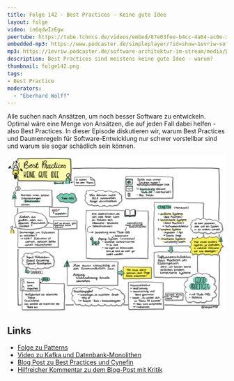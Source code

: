 ```yaml
---
title: Folge 142 - Best Practices - Keine gute Idee
layout: folge
video: in6qdwIzEgw
peertube: https://tube.tchncs.de/videos/embed/87e03fee-b4cc-4a64-ac0e-37bfe6e581f6
embedded-mp3: https://www.podcaster.de/simpleplayer/?id=show~1evriw~software-architektur-im-stream~pod-9b1695b56a7132092f25f6358c&v=1668171886
mp3: https://1evriw.podcaster.de/software-architektur-im-stream/media/Best_Practices_Keine_gute_Idee.mp3
description: Best Practices sind meistens keine gute Idee - warum?
thumbnail: folge142.png
tags:
- Best Practice
moderators:
  - "Eberhard Wolff"
---
```


Alle suchen nach Ansätzen, um noch besser Software zu
entwickeln. Optimal wäre eine Menge von Ansätzen, die auf jeden Fall
dabei helfen - also Best Practices. In dieser Episode diskutieren wir,
warum Best Practices und Daumenregeln für Software-Entwicklung nur
schwer vorstellbar sind und warum sie sogar schädlich sein können.

![Sketchnotes](/sketchnotes/folge142.png)

## Links

* [Folge zu Patterns](https://software-architektur.tv/2020/12/18/folge033.html)
* [Video zu Kafka und Datenbank-Monolithen](https://www.youtube.com/watch?v=RCHZ6oCNZvU)
* [Blog Post zu Best Practices und Cynefin](https://www.heise.de/blog/Die-einzige-Best-Practice-Keine-Best-Practice-nutzen-4872398.html)
* [Hilfreicher Kommentar zu dem Blog-Post mit Kritik](https://www.heise.de/forum/heise-Developer/Kommentare/Die-einzige-Best-Practice-Keine-Best-Practice-nutzen/Re-Oh-je-Da-hat-jemand-Cynefin-falsch-interpretiert/posting-37260941/show/)
